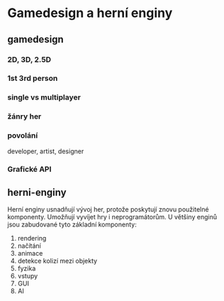 # Gamedesign a herní enginy

## gamedesign

### 2D, 3D, 2.5D

### 1st 3rd person

### single vs multiplayer

### žánry her

### povolání

developer, artist, designer

### Grafické API

## herni-enginy

Herní enginy usnadňují vývoj her, protože poskytují znovu použitelné komponenty.
Umožňují vyvíjet hry i neprogramátorům.
U většiny enginů jsou zabudované tyto základní komponenty:

1. rendering
2. načítání
3. animace
4. detekce kolizí mezi objekty
5. fyzika
6. vstupy
7. GUI
8. AI
